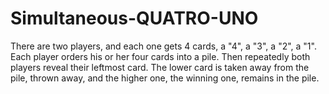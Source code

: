 # Simultaneous-QUATRO-UNO
There are two players, and each one gets 4 cards, a "4", a "3", a "2", a "1". Each player orders his or her four cards into a pile. Then repeatedly both players reveal their leftmost card. The lower card is taken away from the pile, thrown away, and the higher one, the winning one, remains in the pile.
